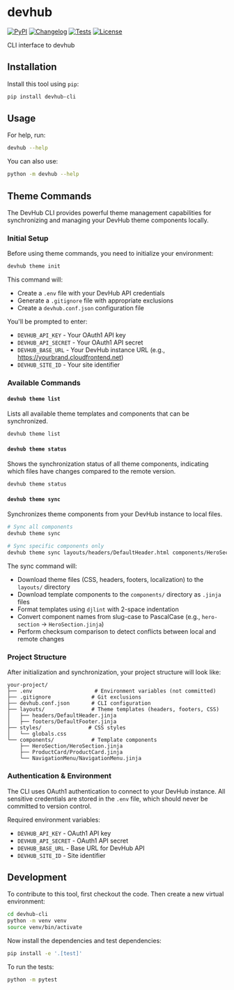 # devhub

[![PyPI](https://img.shields.io/pypi/v/devhub.svg)](https://pypi.org/project/devhub-cli/)
[![Changelog](https://img.shields.io/github/v/release/devhub/devhub-cli?include_prereleases&label=changelog)](https://github.com/devhub/devhub-cli/releases)
[![Tests](https://github.com/devhub/devhub-cli/actions/workflows/test.yml/badge.svg)](https://github.com/devhub/devhub-cli/actions/workflows/test.yml)
[![License](https://img.shields.io/badge/license-Apache%202.0-blue.svg)](https://github.com/devhub/devhub-cli/blob/master/LICENSE)

CLI interface to devhub

## Installation

Install this tool using `pip`:
```bash
pip install devhub-cli
```
## Usage

For help, run:
```bash
devhub --help
```
You can also use:
```bash
python -m devhub --help
```

## Theme Commands

The DevHub CLI provides powerful theme management capabilities for synchronizing and managing your DevHub theme components locally.

### Initial Setup

Before using theme commands, you need to initialize your environment:

```bash
devhub theme init
```

This command will:
- Create a `.env` file with your DevHub API credentials
- Generate a `.gitignore` file with appropriate exclusions
- Create a `devhub.conf.json` configuration file

You'll be prompted to enter:
- `DEVHUB_API_KEY` - Your OAuth1 API key
- `DEVHUB_API_SECRET` - Your OAuth1 API secret  
- `DEVHUB_BASE_URL` - Your DevHub instance URL (e.g., https://yourbrand.cloudfrontend.net)
- `DEVHUB_SITE_ID` - Your site identifier

### Available Commands

#### `devhub theme list`
Lists all available theme templates and components that can be synchronized.

```bash
devhub theme list
```

#### `devhub theme status`
Shows the synchronization status of all theme components, indicating which files have changes compared to the remote version.

```bash
devhub theme status
```

#### `devhub theme sync`
Synchronizes theme components from your DevHub instance to local files.

```bash
# Sync all components
devhub theme sync

# Sync specific components only
devhub theme sync layouts/headers/DefaultHeader.html components/HeroSection/HeroSection.jinja
```

The sync command will:
- Download theme files (CSS, headers, footers, localization) to the `layouts/` directory
- Download template components to the `components/` directory as `.jinja` files
- Format templates using `djlint` with 2-space indentation
- Convert component names from slug-case to PascalCase (e.g., `hero-section` → `HeroSection.jinja`)
- Perform checksum comparison to detect conflicts between local and remote changes

### Project Structure

After initialization and synchronization, your project structure will look like:

```
your-project/
├── .env                    # Environment variables (not committed)
├── .gitignore             # Git exclusions
├── devhub.conf.json       # CLI configuration
├── layouts/               # Theme templates (headers, footers, CSS)
│   ├── headers/DefaultHeader.jinja
│   ├── footers/DefaultFooter.jinja
├── styles/               # CSS styles
│   └── globals.css
└── components/            # Template components
    ├── HeroSection/HeroSection.jinja
    ├── ProductCard/ProductCard.jinja
    └── NavigationMenu/NavigationMenu.jinja
```

### Authentication & Environment

The CLI uses OAuth1 authentication to connect to your DevHub instance. All sensitive credentials are stored in the `.env` file, which should never be committed to version control.

Required environment variables:
- `DEVHUB_API_KEY` - OAuth1 API key
- `DEVHUB_API_SECRET` - OAuth1 API secret
- `DEVHUB_BASE_URL` - Base URL for DevHub API
- `DEVHUB_SITE_ID` - Site identifier

## Development

To contribute to this tool, first checkout the code. Then create a new virtual environment:
```bash
cd devhub-cli
python -m venv venv
source venv/bin/activate
```
Now install the dependencies and test dependencies:
```bash
pip install -e '.[test]'
```
To run the tests:
```bash
python -m pytest
```
